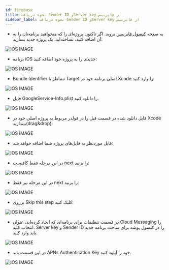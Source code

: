 ```yaml
---
id: firebase
title: نحوه دریافت Sender ID وServer key از فایربیس
sidebar_label: نحوه دریافت Sender ID وServer key از فایربیس
---
```


* به صفحه [کنسول فایربیس](https://console.firebase.google.com) بروید. اگر تاکنون پروژه‌ای را که میخواهید برنامه‌تان را به آن اضافه کنید، نساخته‌اید، یک پروژه جدید بسازید:

 ![IOS IMAGE](/img/ios/14.firebase.png)

* برنامه iOS جدیدی را به پروژه خود اضافه کنید:

 ![IOS IMAGE](/img/ios/15.firebase.png)

* Bundle Identifier متناظر با Target اصلی برنامه خود در Xcode را وارد کنید:

 ![IOS IMAGE](/img/ios/16.firebase.png)

* فایل GoogleService-Info.plist را دانلود کنید.

 ![IOS IMAGE](/img/ios/17.firebase.png)

* فایل دانلود شده در قسمت قبل را در فولدر مربوط به پروژه اصلی خود در Xcode بیندازید(drag&drop):

 ![IOS IMAGE](/img/ios/18.firebase.png)

* فایل موردنظر به فایل‌های پروژه شما اضافه خواهد شد:

 ![IOS IMAGE](/img/ios/19.firebase.png)

* در این مرحله فقط کافیست next را بزنید:

 ![IOS IMAGE](/img/ios/20.firebase.png)

* در این مرحله نیز فقط next را بزنید:

 ![IOS IMAGE](/img/ios/21.firebase.png)

* برروی Skip this step کلیک کنید:

 ![IOS IMAGE](/img/ios/22.firebase.png)

* در قسمت تنظیمات برای برنامه‌ای که ایجاد کرده‌اید، عنوان Cloud Messaging را انتخاب کنید. Server key و Sender ID را در کنسول پوشه برای ساخت برنامه جدید باید وارد کنید.

 ![IOS IMAGE](/img/ios/23.firebase.png)

* در این قسمت باید APNs Authentication Key خود را آپلود کنید.

 ![IOS IMAGE](/img/ios/24.firebase.png)